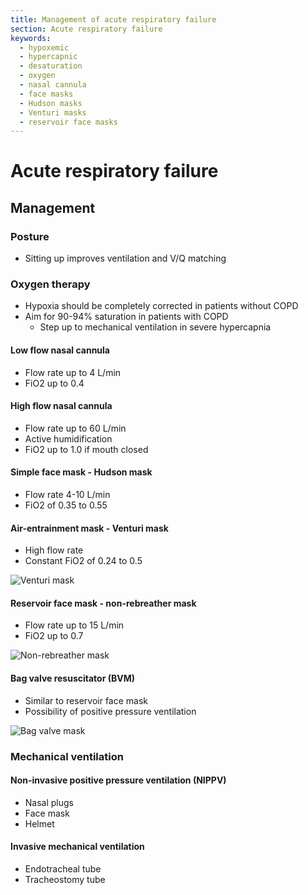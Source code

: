 ```yaml
---
title: Management of acute respiratory failure
section: Acute respiratory failure
keywords:
  - hypoxemic
  - hypercapnic
  - desaturation
  - oxygen
  - nasal cannula
  - face masks
  - Hudson masks
  - Venturi masks
  - reservoir face masks
---
```


# Acute respiratory failure

## Management

### Posture

- Sitting up improves ventilation and V/Q matching

### Oxygen therapy

- Hypoxia should be completely corrected in patients without COPD
- Aim for 90-94% saturation in patients with COPD
  - Step up to mechanical ventilation in severe hypercapnia

#### Low flow nasal cannula

- Flow rate up to 4 L/min
- FiO2 up to 0.4

#### High flow nasal cannula

- Flow rate up to 60 L/min
- Active humidification
- FiO2 up to 1.0 if mouth closed

#### Simple face mask - Hudson mask

- Flow rate 4-10 L/min
- FiO2 of 0.35 to 0.55

#### Air-entrainment mask - Venturi mask

- High flow rate
- Constant FiO2 of 0.24 to 0.5

![Venturi mask](https://0xygaj8b07.ufs.sh/f/USMw46GisEiD3kffOG7FlWY74Kc1rtUe2XZLOb6i80hnGmPQ)

#### Reservoir face mask - non-rebreather mask

- Flow rate up to 15 L/min
- FiO2 up to 0.7

![Non-rebreather mask](https://0xygaj8b07.ufs.sh/f/USMw46GisEiDFtjqTa5rjbPQvfK3nVTBdqi2FS6k5mOAMl8r)

#### Bag valve resuscitator (BVM)

- Similar to reservoir face mask
- Possibility of positive pressure ventilation

![Bag valve mask](https://0xygaj8b07.ufs.sh/f/USMw46GisEiDnaVNAmYE8pzLkKlBtjhdCR7sYWPv2VoMXOAQ)

### Mechanical ventilation

#### Non-invasive positive pressure ventilation (NIPPV)

- Nasal plugs
- Face mask
- Helmet

#### Invasive mechanical ventilation

- Endotracheal tube
- Tracheostomy tube
